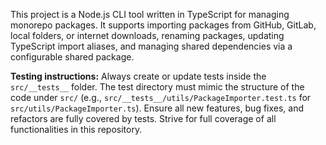 <!-- Use this file to provide workspace-specific custom instructions to Copilot. For more details, visit https://code.visualstudio.com/docs/copilot/copilot-customization#_use-a-githubcopilotinstructionsmd-file -->

This project is a Node.js CLI tool written in TypeScript for managing monorepo packages. It supports importing packages from GitHub, GitLab, local folders, or internet downloads, renaming packages, updating TypeScript import aliases, and managing shared dependencies via a configurable shared package.

**Testing instructions:**
Always create or update tests inside the `src/__tests__` folder. The test directory must mimic the structure of the code under `src/` (e.g., `src/__tests__/utils/PackageImporter.test.ts` for `src/utils/PackageImporter.ts`). Ensure all new features, bug fixes, and refactors are fully covered by tests. Strive for full coverage of all functionalities in this repository.
